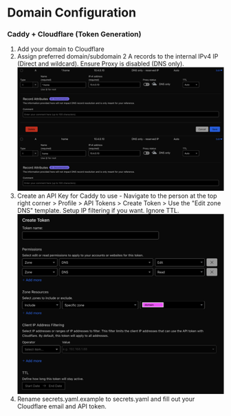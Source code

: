 # Domain Configuration

### Caddy + Cloudflare (Token Generation)
1. Add your domain to Cloudflare
2. Assign preferred domain/subdomain 2 A records to the internal IPv4 IP (Direct and wildcard). Ensure Proxy is disabled (DNS only).
![cf-2](images/cf-2.png)
3. Create an API Key for Caddy to use - Navigate to the person at the top right corner > Profile > API Tokens > Create Token > Use the "Edit zone DNS" template. Setup IP filtering if you want. Ignore TTL.
![cf-3](images/cf-3.png)
4. Rename secrets.yaml.example to secrets.yaml and fill out your Cloudflare email and API token.